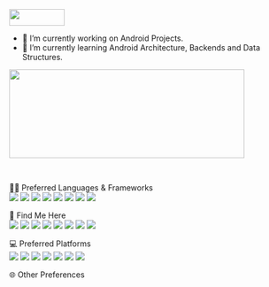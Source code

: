<img src="https://komarev.com/ghpvc/?username=divyanshu-in" width="100" height="30">

- 🔭 I’m currently working on Android Projects.
- 🌱 I’m currently learning Android Architecture, Backends and Data Structures.
<p>
<img height="160" src="https://github-readme-stats.vercel.app/api?username=divyanshu-in&count_private=true&theme=onedark&show_icons=true&include_all_commits=true&line_height=20" width="425"></p></br>
<p>
👨‍💻 Preferred Languages & Frameworks</br>
<img src="https://img.shields.io/badge/Kotlin%20-grey?logo=Kotlin&style=for-the-badge">&nbsp;<img src="https://img.shields.io/badge/Python%20-Yellow?logo=Python&style=for-the-badge">&nbsp;<img src="https://img.shields.io/badge/java%20-maroon?logo=java&style=for-the-badge">&nbsp;<img src="https://img.shields.io/badge/html%20-teal?logo=html5&style=for-the-badge">&nbsp;<img src="https://img.shields.io/badge/css%20-blue?logo=css3&style=for-the-badge">&nbsp;<img src="https://img.shields.io/badge/Bash%20-orange?logo=GNU-Bash&style=for-the-badge">&nbsp;<img src="https://img.shields.io/badge/Batch%20-black?logo=GNU-Bash&style=for-the-badge">&nbsp;<img src="https://img.shields.io/badge/django%20-011e13?logo=Django&style=for-the-badge"></p>
<p>
 🤗 Find Me Here</br>
<img src="https://img.shields.io/badge/gmail%20-silver?logo=gmail&style=for-the-badge">&nbsp;<img src="https://img.shields.io/badge/whatsapp%20-black?logo=whatsapp&style=for-the-badge">&nbsp;<img src="https://img.shields.io/badge/facebook%20-4867aa?logo=facebook&style=for-the-badge">&nbsp;<img src="https://img.shields.io/badge/instagram-5e47c9?logo=instagram&style=for-the-badge">&nbsp;<img src="https://img.shields.io/badge/telegram%20-black?logo=telegram&style=for-the-badge">&nbsp;<img src="https://img.shields.io/badge/stackoverflow%20-crimson?logo=stackoverflow&style=for-the-badge">&nbsp;<img src="https://img.shields.io/badge/steam%20-07163d?logo=steam&style=for-the-badge">&nbsp;<img src="https://img.shields.io/badge/devrant-222222?logo=devrant&style=for-the-badge"> </p>
<p>
 💻 Preferred Platforms</br>
 <img src="https://img.shields.io/badge/Android%20Studio-222222?logo=android-studio&style=for-the-badge">&nbsp;<img src="https://img.shields.io/badge/Visual%20Studio%20Code-007acc?logo=visual%20studio%20code&style=for-the-badge">&nbsp;<img src="https://img.shields.io/badge/vim-019733?logo=vim&style=for-the-badge">&nbsp;<img src="https://img.shields.io/badge/eclipse%20IdE-2c2255?logo=eclipse%20ide&style=for-the-badge">&nbsp;<img src="https://img.shields.io/badge/pycharm-yellow?logo=python&style=for-the-badge">&nbsp;<img src="https://img.shields.io/badge/powershell-black?logo=powershell&style=for-the-badge">&nbsp;<img src="https://img.shields.io/badge/leafpad-199900?logo=leaflet&style=for-the-badge">
 </p>
 <p>
 🌐 Other Preferences</br>
 <img src="">
 </p>
